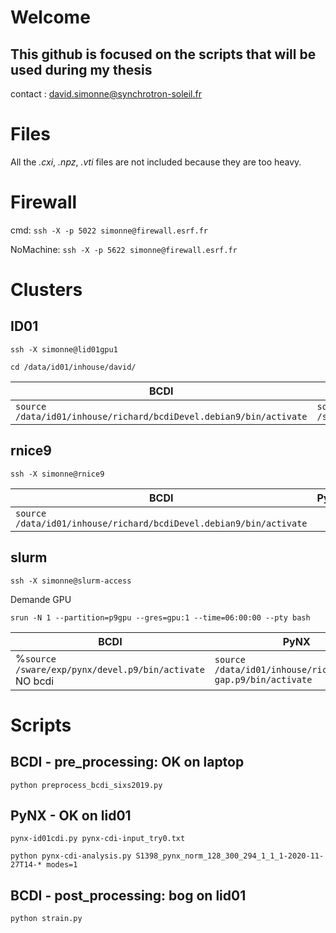 # Welcome 

## This github is focused on the scripts that will be used during my thesis

contact : david.simonne@synchrotron-soleil.fr

# Files
All the *.cxi*, *.npz*, *.vti* files are not included because they are too heavy.

# Firewall
cmd:
`ssh -X -p 5022 simonne@firewall.esrf.fr`

NoMachine:
`ssh -X -p 5622 simonne@firewall.esrf.fr`


# Clusters

## ID01
`ssh -X simonne@lid01gpu1`

`cd /data/id01/inhouse/david/`

 BCDI | PyNX
------------ | -------------
`source /data/id01/inhouse/richard/bcdiDevel.debian9/bin/activate` | `source /sware/exp/pynx/devel.debian9/bin/activate`


## rnice9
`ssh -X simonne@rnice9`

 BCDI | PyNX
------------ | -------------
`source /data/id01/inhouse/richard/bcdiDevel.debian9/bin/activate` | 


## slurm
`ssh -X simonne@slurm-access`

Demande GPU

`srun -N 1 --partition=p9gpu --gres=gpu:1 --time=06:00:00 --pty bash`

 BCDI | PyNX
------------ | -------------
%`source /sware/exp/pynx/devel.p9/bin/activate`    NO bcdi | `source /data/id01/inhouse/richard/pynx-gap.p9/bin/activate`


# Scripts
## 	BCDI - pre_processing: OK on laptop

`python preprocess_bcdi_sixs2019.py`


## PyNX - OK on lid01

`pynx-id01cdi.py pynx-cdi-input_try0.txt`

`python pynx-cdi-analysis.py S1398_pynx_norm_128_300_294_1_1_1-2020-11-27T14-* modes=1`

## BCDI - post_processing: bog on lid01

`python strain.py`